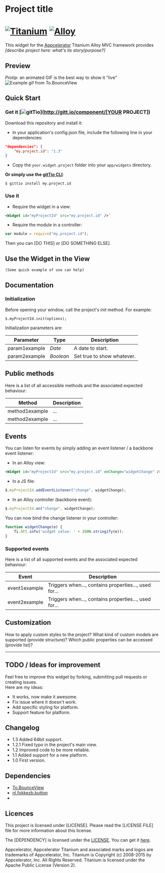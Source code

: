 # Project title
[![Titanium](http://www-static.appcelerator.com/badges/titanium-git-badge-sq.png)](http://www.appcelerator.com/titanium/)
[![Alloy](http://www-static.appcelerator.com/badges/alloy-git-badge-sq.png)](http://www.appcelerator.com/alloy/)
===

This widget for the [Appcelerator](http://www.appcelerator.com) Titanium Alloy MVC framework provides _[describe project here: what's its story/purpose?]_

## Preview
_Protip:_ an animated GIF is the best way to show it "live"
![Example gif from To.BounceView](http://zippy.gfycat.com/DarlingFairHornet.gif)

## Quick Start

### Get it [![gitTio](http://gitt.io/badge.png)](http://gitt.io/component/[YOUR PROJECT])
Download this repository and install it:

* In your application's config.json file, include the following line in your dependencies:

```json
"dependencies": {
    "my.project.id": "1.3"
}
```

*  Copy the `your.widget.project` folder into your `app/widgets` directory.


**Or simply use the [gitTio CLI](http://gitt.io/cli)**:

`$ gittio install my.project.id`

### Use it

* Require the widget in a view:

```xml
<Widget id="myProjectId" src="my.project.id" />`
```

* Require the module in a controller:

```javascript
var module = require("my.project.id");
```

Then you can [DO THIS] or [DO SOMETHING ELSE].

## Use the Widget in the View

```
(Some quick example of use can help)
```


## Documentation
### Initialization
Before opening your window, call the project's *init* method. For example:

```
$.myProjectId.init(options);
```

Initialization parameters are:  

| Parameter     | Type      | Description               |
| ------------- | --------- | ------------------------- |
| param1example | *Date*    | A date to start.          |
| param2example | *Boolean* | Set true to show whatever.|


## Public methods
Here is a list of all accessible methods and the associated expected behaviour:

| Method         | Description               |
| -------------  | ------------------------- |
| method1example | ... |
| method2example | ... |


## Events
You can listen for events by simply adding an event listener / a backbone event listener:

* In an Alloy view:
```xml
<Widget id="myProjectId" src="my.project.id" onChange="widgetChange" />
```

* In a JS file:
```javascript
$.myProjectId.addEventListener("change", widgetChange);
```

* In an Alloy controller (backbone event):
```javascript
$.myProjectId.on("change", widgetChange);
```

You can now bind the change listener in your controller:

```javascript
function widgetChange(e) {
    Ti.API.info('widget value: ' + JSON.stringify(e));
}
```

### Supported events
Here is a list of all supported events and the associated expected behaviour:

| Event         | Description               |
| ------------- | ------------------------- |
| event1example | Triggers when..., contains properties..., used for... |
| event2example | Triggers when..., contains properties..., used for... |


## Customization
How to apply custom styles to the project?
What kind of custom models are supported (provide structure)?
Which public properties can be accessed (provide list)?

******************************************

## TODO / Ideas for improvement
Feel free to improve this widget by forking, submitting pull requests or creating issues.  
Here are my ideas:

* It works, now make it awesome.
* Fix issue where it doesn't work.
* Add specific styling for platform.
* Support feature for platform.

## Changelog
* 1.3 Added 64bit support.
* 1.2.1 Fixed typo in the project's main view.
* 1.2 Improved code to be more reliable.
* 1.1 Added support for a new platform.
* 1.0 First version.

## Dependencies
* [To.BounceView](https://github.com/Topener/To.BounceView)
* [nl.fokkezb.button](https://github.com/FokkeZB/nl.fokkezb.button)
* []()

## Licences
This project is licensed under [LICENSE]. Please read the [LICENSE FILE] file for more information about this license.  

The [DEPENDENCY] is licensed under the [LICENSE](http://url.to.license). You can get it [here](http://url.to.product).  

Appcelerator, Appcelerator Titanium and associated marks and logos are trademarks of Appcelerator, Inc.
Titanium is Copyright (c) 2008-2015 by Appcelerator, Inc. All Rights Reserved.
Titanium is licensed under the Apache Public License (Version 2).  
